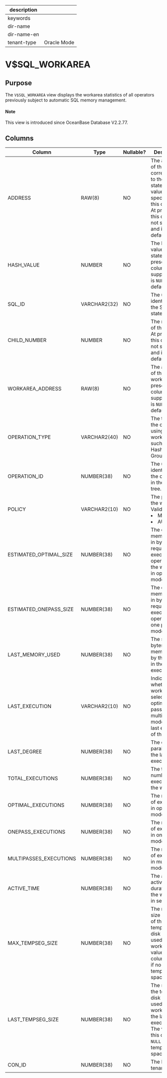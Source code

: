 |description||
|---|---|
|keywords||
|dir-name||
|dir-name-en||
|tenant-type|Oracle Mode|

# V$SQL_WORKAREA

## **Purpose**

The `V$SQL_WORKAREA` view displays the workarea statistics of all operators previously subject to automatic SQL memory management.

<main id="notice" type='explain'>
  <h4>Note</h4>
  <p>This view is introduced since OceanBase Database V2.2.77. </p>
</main>

## **Columns**

| **Column** | **Type** | **Nullable?** | **Description** |
|------------------------|--------------|----------------| ----------|
| ADDRESS | RAW(8) | NO | The address of the handle corresponding to the SQL statement. No value is specified for this column. At present, this column is not supported and is `NULL` by default. |
| HASH_VALUE | NUMBER | NO | The hash value of the statement. At present, this column is not supported and is `NULL` by default. |
| SQL_ID | VARCHAR2(32) | NO | The unique identifier of the SQL statement. |
| CHILD_NUMBER | NUMBER | NO | The number of the cursor. At present, this column is not supported and is `NULL` by default. |
| WORKAREA_ADDRESS | RAW(8) | NO | The address of the workarea. At present, this column is not supported and is `NULL` by default. |
| OPERATION_TYPE | VARCHAR2(40) | NO | The type of the operator using the workarea, such as Sort, Hash Join, or Group by. |
| OPERATION_ID | NUMBER(38) | NO | The unique identifier of the operator in the plan tree. |
| POLICY | VARCHAR2(10) | NO | The policy for the workarea. Valid values: <li> MANUAL   <li> AUTO |
| ESTIMATED_OPTIMAL_SIZE | NUMBER(38) | NO | The estimated memory size in bytes required for executing the operator in the workarea in optimal mode. |
| ESTIMATED_ONEPASS_SIZE | NUMBER(38) | NO | The estimated memory size in bytes required for executing the operator in one pass mode. |
| LAST_MEMORY_USED | NUMBER(38) | NO | The size in bytes of the memory used by the cursor in the last execution. |
| LAST_EXECUTION | VARCHAR2(10) | NO | Indicates whether the workarea selects the optimal, one pass, or multipasses mode in the last execution of the cursor. |
| LAST_DEGREE | NUMBER(38) | NO | The degree of parallelism in the last execution. |
| TOTAL_EXECUTIONS | NUMBER(38) | NO | The total number of executions in the workarea. |
| OPTIMAL_EXECUTIONS | NUMBER(38) | NO | The number of executions in optimal mode. |
| ONEPASS_EXECUTIONS | NUMBER(38) | NO | The number of executions in one pass mode. |
| MULTIPASSES_EXECUTIONS | NUMBER(38) | NO | The number of executions in multipasses mode. |
| ACTIVE_TIME | NUMBER(38) | NO | The average active duration of the workarea, in seconds. |
| MAX_TEMPSEG_SIZE | NUMBER(38) | NO | The maximum size in bytes of the temporary disk space used by the workarea. The value of this column is `NULL` if no temporary space is used. |
| LAST_TEMPSEG_SIZE | NUMBER(38) | NO | The size of the temporary disk space used by the workarea in the last execution. The value of this column is `NULL` if no temporary space is used. |
| CON_ID | NUMBER(38) | NO | The ID of the tenant. |
